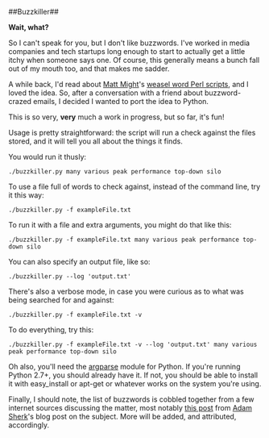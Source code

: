 ##Buzzkiller##

__Wait, what?__

So I can't speak for you, but I don't like buzzwords.  I've worked in media companies and tech startups long enough to start to actually get a little itchy when someone says one.  Of course, this generally means a bunch fall out of my mouth too, and that makes me sadder.

A while back, I'd read about [Matt Might](matt.might.net)'s [weasel word Perl scripts](http://matt.might.net/articles/shell-scripts-for-passive-voice-weasel-words-duplicates/), and I loved the idea.  So, after a conversation with a friend about buzzword-crazed emails, I decided I wanted to port the idea to Python.

This is so very, __very__ much a work in progress, but so far, it's fun!

Usage is pretty straightforward: the script will run a check against the files stored, and it will tell you all about the things it finds.


You would run it thusly:

	./buzzkiller.py many various peak performance top-down silo

To use a file full of words to check against, instead of the command line, try it this way:

	./buzzkiller.py -f exampleFile.txt

To run it with a file and extra arguments, you might do that like this:

	./buzzkiller.py -f exampleFile.txt many various peak performance top-down silo

You can also specify an output file, like so:

	./buzzkiller.py --log 'output.txt'

There's also a verbose mode, in case you were curious as to what was being searched for and against:

	./buzzkiller.py -f exampleFile.txt -v

To do everything, try this:

	./buzzkiller.py -f exampleFile.txt -v --log 'output.txt' many various peak performance top-down silo


Oh also, you'll need the [argparse](http://docs.python.org/dev/library/argparse.html) module for Python.  If you're running Python 2.7+, you should already have it.  If not, you should be able to install it with easy_install or apt-get or whatever works on the system you're using.

Finally, I should note, the list of buzzwords is cobbled together from a few internet sources discussing the matter, most notably [this post](http://www.adamsherk.com/public-relations/most-overused-press-release-buzzwords/) from [Adam Sherk](http://www.adamsherk.com/)'s blog post on the subject.  More will be added, and attributed, accordingly.